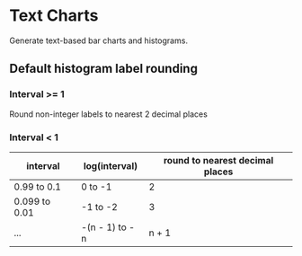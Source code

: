 # Text Charts
Generate text-based bar charts and histograms.

## Default histogram label rounding
### Interval >= 1
Round non-integer labels to nearest 2 decimal places

### Interval < 1
| interval | log(interval) | round to nearest decimal places |
| --- | --- | --- |
| 0.99 to 0.1 | 0 to -1 | 2 |
| 0.099 to 0.01 | -1 to -2 | 3 |
| ... | -(n - 1) to -n | n + 1 |